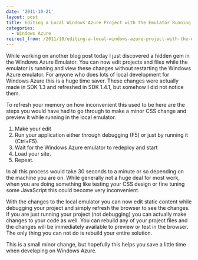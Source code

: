 ```yaml
---
date: '2011-10-21'
layout: post
title: Editing a Local Windows Azure Project with the Emulator Running
categories:
  - Windows Azure
reirect_from: /2011/10/editing-a-local-windows-azure-project-with-the-emulator-running/
---
```


While working on another blog post today I just discovered a hidden gem in the Windows Azure Emulator. You can now edit projects and files while the emulator is running and view these changes without restarting the Windows Azure emulator. For anyone who does lots of local development for Windows Azure this is a huge time saver. These changes were actually made in SDK 1.3 and refreshed in SDK 1.4.1, but somehow I did not notice them.

To refresh your memory on how inconvenient this used to be here are the steps you would have had to go through to make a minor CSS change and preview it while running in the local emulator.

  1. Make your edit
  2. Run your application either through debugging (F5) or just by running it (Ctrl+F5).
  3. Wait for the Windows Azure emulator to redeploy and start
  4. Load your site.
  5. Repeat.

In all this process would take 30 seconds to a minute or so depending on the machine you are on. While generally not a huge deal for most work, when you are doing something like testing your CSS design or fine tuning some JavaScript this could become very inconvenient.

With the changes to the local emulator you can now edit static content while debugging your project and simply refresh the browser to see the changes. If you are just running your project (not debugging) you can actually make changes to your code as well. You can rebuild any of your project files and the changes will be immediately available to preview or test in the browser. The only thing you can not do is rebuild your entire solution.

This is a small minor change, but hopefully this helps you save a little time when developing on Windows Azure.

